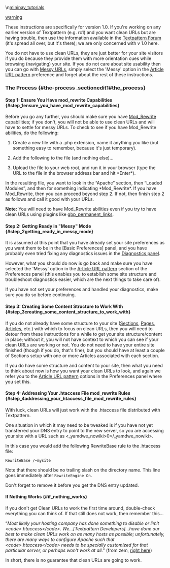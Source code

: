 \\n[mininav_tutorials](/home/www/zendstudio/dokuwiki/bin/lib/exe/fetch.php?id=&media=mininav_tutorials)

[warning](/home/www/zendstudio/dokuwiki/bin/lib/exe/fetch.php?id=&media=warning)

These instructions are specifically for version 1.0. If you're working
on any earlier version of Textpattern (e.g. rc1) and you want clean URLs
but are having trouble, then use the information available in the
[Textpattern Forum](https://forum.textpattern.io/) (it's spread all over,
but it's there); we are only concerned with v 1.0 here.

You do not have to use clean URLs, they are just better for your site
visitors if you do because they provide them with more orientation cues
while browsing (navigating) your site. If you do not care about site
usability then you can go with [Messy
URLs](/home/www/zendstudio/dokuwiki/bin/doku.php?id=glossary#messy_urls),
simply select the 'Messy' option in the [Article URL pattern](https://docs.textpattern.com/administration/preferences-panel#article-url-pattern) preference and forget about the rest of these instructions.

### The Process {#the-process .sectionedit1#the_process}

#### Step 1: Ensure You Have mod_rewrite Capabilities {#step_1ensure_you_have_mod_rewrite_capabilities}

Before you go any further, you should make sure you have
[Mod_Rewrite](/home/www/zendstudio/dokuwiki/bin/doku.php?id=glossary#mod_rewrite)
capabilities; if you don't, you will not be able to use clean URLs and
will have to settle for messy URLs. To check to see if you have
Mod_Rewrite abilities, do the following:

<ol>
<li>
Create a new file with a .php extension, name it anything you like (but
something easy to remember, because it's just temporary).

</li>
<li>
<p>
Add the following to the file (and nothing else)…

</p>
    <?php phpinfo(); ?>

</li>
<li>
Upload the file to your web root, and run it in your browser (type the
URL to the file in the browser address bar and hit *Enter*).

</li>
</ol>
In the resulting file, you want to look in the “Apache” section, then
“Loaded Modules”, and then for something indicating *Mod_Rewrite*. If
you have Mod_Rewrite, then you can proceed beyond step 2. If not, then
finish step 2 as follows and call it good with your URLs.

**Note:** You will need to have Mod_Rewrite abilities even if you try
to have clean URLs using plugins like
[gbp_permanent_links](https://forum.textpattern.io/viewtopic.php?id=18918).

#### Step 2: Getting Ready in "Messy&quot; Mode {#step_2getting_ready_in_messy_mode}

It is assumed at this point that you have already set your site
preferences as you want them to be in the [Basic Preferences\] panel,
and you have probably even tried fixing any diagnostics issues in the
[Diagnostics panel](https://docs.textpattern.com/administration/diagnostics-panel).

However, what you should do now is go back and make sure you have selected the 'Messy' option in the [Article URL pattern](https://docs.textpattern.com/administration/preferences-panel#article-url-pattern) section of the Preferences panel (this enables you to establish some site structure and troubleshoot diagnostics easier, which are the next things to take care of).

If you have not set your preferences and handled your diagnostics, make
sure you do so before continuing.

#### Step 3: Creating Some Content Structure to Work With {#step_3creating_some_content_structure_to_work_with}

If you do not already have some structure to your site
([Sections](/home/www/zendstudio/dokuwiki/bin/doku.php?id=glossary#sections),
[Pages](/home/www/zendstudio/dokuwiki/bin/doku.php?id=glossary#pages),
[Articles](/home/www/zendstudio/dokuwiki/bin/doku.php?id=glossary#articles),
etc.) with which to focus on clean URLs, then you will need to detour
from these instructions for a while to get your site structure/content
in place; without it, you will not have context to which you can see if
your clean URLs are working or not. You do not need to have your entire
site finished (though if you do, that's fine), but you should have at
least a couple of Sections setup with one or more Articles associated
with each section.

If you do have some structure and content to your site, then what you need to think about now is how you want your clean URLs to look, and again we refer you to the [Article URL pattern](https://docs.textpattern.com/administration/preferences-panel#article-url-pattern) options in the Preferences panel where you set this.

#### Step 4: Addressing Your .htaccess File mod_rewrite Rules {#step_4addressing_your_htaccess_file_mod_rewrite_rules}

With luck, clean URLs will just work with the .htaccess file distributed
with Textpattern.

One situation in which it may need to be tweaked is if you have not yet
transferred your DNS entry to point to the new server, so you are
accessing your site with a URL such as
&lt;_yamdwe_nowiki&gt;0&lt;/_yamdwe_nowiki&gt;.

In this case you would add the following RewriteBase rule to the .htaccess file:

~~~ apacheconf
RewriteBase /~mysite
~~~

Note that there should be no trailing slash on the directory name. This line goes immediately after `RewriteEngine On`.

Don't forget to remove it before you get the DNS entry updated.

#### If Nothing Works {#if_nothing_works}

If you don't get Clean URLs to work the first time around, double-check
everything you can think of. If that still does not work, then remember
this…

“*Most likely your hosting company has done something to disable or
limit &lt;code&gt;.htaccess&lt;/code&gt;. We…\[Textpattern Developers\]…have
done our best to make clean URLs work on as many hosts as possible;
unfortunately, there are many ways to configure Apache such that
&lt;code&gt;.htaccess&lt;/code&gt; needs to be specially customized for
that particular server, or perhaps won't work at all.*” (from zem,
[right
here](https://forum.textpattern.io/viewtopic.php?pid=68642#p68642.))

In short, there is no guarantee that clean URLs are going to work.

